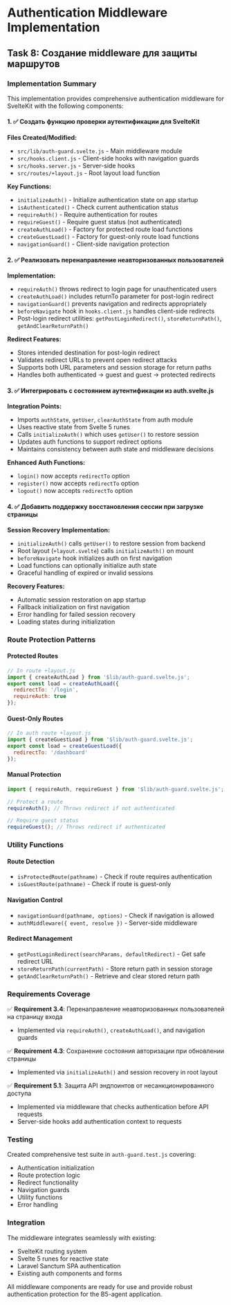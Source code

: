 # Authentication Middleware Implementation

## Task 8: Создание middleware для защиты маршрутов

### Implementation Summary

This implementation provides comprehensive authentication middleware for SvelteKit with the following components:

#### 1. ✅ Создать функцию проверки аутентификации для SvelteKit

**Files Created/Modified:**
- `src/lib/auth-guard.svelte.js` - Main middleware module
- `src/hooks.client.js` - Client-side hooks with navigation guards
- `src/hooks.server.js` - Server-side hooks
- `src/routes/+layout.js` - Root layout load function

**Key Functions:**
- `initializeAuth()` - Initialize authentication state on app startup
- `isAuthenticated()` - Check current authentication status
- `requireAuth()` - Require authentication for routes
- `requireGuest()` - Require guest status (not authenticated)
- `createAuthLoad()` - Factory for protected route load functions
- `createGuestLoad()` - Factory for guest-only route load functions
- `navigationGuard()` - Client-side navigation protection

#### 2. ✅ Реализовать перенаправление неавторизованных пользователей

**Implementation:**
- `requireAuth()` throws redirect to login page for unauthenticated users
- `createAuthLoad()` includes returnTo parameter for post-login redirect
- `navigationGuard()` prevents navigation and redirects appropriately
- `beforeNavigate` hook in `hooks.client.js` handles client-side redirects
- Post-login redirect utilities: `getPostLoginRedirect()`, `storeReturnPath()`, `getAndClearReturnPath()`

**Redirect Features:**
- Stores intended destination for post-login redirect
- Validates redirect URLs to prevent open redirect attacks
- Supports both URL parameters and session storage for return paths
- Handles both authenticated → guest and guest → protected redirects

#### 3. ✅ Интегрировать с состоянием аутентификации из auth.svelte.js

**Integration Points:**
- Imports `authState`, `getUser`, `clearAuthState` from auth module
- Uses reactive state from Svelte 5 runes
- Calls `initializeAuth()` which uses `getUser()` to restore session
- Updates auth functions to support redirect options
- Maintains consistency between auth state and middleware decisions

**Enhanced Auth Functions:**
- `login()` now accepts `redirectTo` option
- `register()` now accepts `redirectTo` option  
- `logout()` now accepts `redirectTo` option

#### 4. ✅ Добавить поддержку восстановления сессии при загрузке страницы

**Session Recovery Implementation:**
- `initializeAuth()` calls `getUser()` to restore session from backend
- Root layout (`+layout.svelte`) calls `initializeAuth()` on mount
- `beforeNavigate` hook initializes auth on first navigation
- Load functions can optionally initialize auth state
- Graceful handling of expired or invalid sessions

**Recovery Features:**
- Automatic session restoration on app startup
- Fallback initialization on first navigation
- Error handling for failed session recovery
- Loading states during initialization

### Route Protection Patterns

#### Protected Routes
```javascript
// In route +layout.js
import { createAuthLoad } from '$lib/auth-guard.svelte.js';
export const load = createAuthLoad({
  redirectTo: '/login',
  requireAuth: true
});
```

#### Guest-Only Routes  
```javascript
// In auth route +layout.js
import { createGuestLoad } from '$lib/auth-guard.svelte.js';
export const load = createGuestLoad({
  redirectTo: '/dashboard'
});
```

#### Manual Protection
```javascript
import { requireAuth, requireGuest } from '$lib/auth-guard.svelte.js';

// Protect a route
requireAuth(); // Throws redirect if not authenticated

// Require guest status
requireGuest(); // Throws redirect if authenticated
```

### Utility Functions

#### Route Detection
- `isProtectedRoute(pathname)` - Check if route requires authentication
- `isGuestRoute(pathname)` - Check if route is guest-only

#### Navigation Control
- `navigationGuard(pathname, options)` - Check if navigation is allowed
- `authMiddleware({ event, resolve })` - Server-side middleware

#### Redirect Management
- `getPostLoginRedirect(searchParams, defaultRedirect)` - Get safe redirect URL
- `storeReturnPath(currentPath)` - Store return path in session storage
- `getAndClearReturnPath()` - Retrieve and clear stored return path

### Requirements Coverage

✅ **Requirement 3.4**: Перенаправление неавторизованных пользователей на страницу входа
- Implemented via `requireAuth()`, `createAuthLoad()`, and navigation guards

✅ **Requirement 4.3**: Сохранение состояния авторизации при обновлении страницы  
- Implemented via `initializeAuth()` and session recovery in root layout

✅ **Requirement 5.1**: Защита API эндпоинтов от несанкционированного доступа
- Implemented via middleware that checks authentication before API requests
- Server-side hooks add authentication context to requests

### Testing

Created comprehensive test suite in `auth-guard.test.js` covering:
- Authentication initialization
- Route protection logic
- Redirect functionality
- Navigation guards
- Utility functions
- Error handling

### Integration

The middleware integrates seamlessly with existing:
- SvelteKit routing system
- Svelte 5 runes for reactive state
- Laravel Sanctum SPA authentication
- Existing auth components and forms

All middleware components are ready for use and provide robust authentication protection for the B5-agent application.